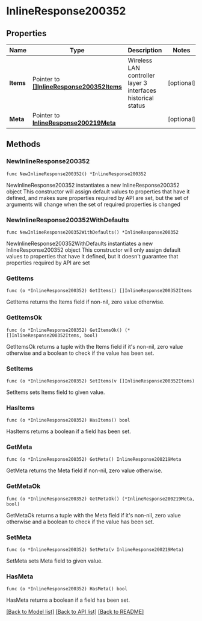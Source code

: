 # InlineResponse200352

## Properties

Name | Type | Description | Notes
------------ | ------------- | ------------- | -------------
**Items** | Pointer to [**[]InlineResponse200352Items**](InlineResponse200352Items.md) | Wireless LAN controller layer 3 interfaces historical status | [optional] 
**Meta** | Pointer to [**InlineResponse200219Meta**](InlineResponse200219Meta.md) |  | [optional] 

## Methods

### NewInlineResponse200352

`func NewInlineResponse200352() *InlineResponse200352`

NewInlineResponse200352 instantiates a new InlineResponse200352 object
This constructor will assign default values to properties that have it defined,
and makes sure properties required by API are set, but the set of arguments
will change when the set of required properties is changed

### NewInlineResponse200352WithDefaults

`func NewInlineResponse200352WithDefaults() *InlineResponse200352`

NewInlineResponse200352WithDefaults instantiates a new InlineResponse200352 object
This constructor will only assign default values to properties that have it defined,
but it doesn't guarantee that properties required by API are set

### GetItems

`func (o *InlineResponse200352) GetItems() []InlineResponse200352Items`

GetItems returns the Items field if non-nil, zero value otherwise.

### GetItemsOk

`func (o *InlineResponse200352) GetItemsOk() (*[]InlineResponse200352Items, bool)`

GetItemsOk returns a tuple with the Items field if it's non-nil, zero value otherwise
and a boolean to check if the value has been set.

### SetItems

`func (o *InlineResponse200352) SetItems(v []InlineResponse200352Items)`

SetItems sets Items field to given value.

### HasItems

`func (o *InlineResponse200352) HasItems() bool`

HasItems returns a boolean if a field has been set.

### GetMeta

`func (o *InlineResponse200352) GetMeta() InlineResponse200219Meta`

GetMeta returns the Meta field if non-nil, zero value otherwise.

### GetMetaOk

`func (o *InlineResponse200352) GetMetaOk() (*InlineResponse200219Meta, bool)`

GetMetaOk returns a tuple with the Meta field if it's non-nil, zero value otherwise
and a boolean to check if the value has been set.

### SetMeta

`func (o *InlineResponse200352) SetMeta(v InlineResponse200219Meta)`

SetMeta sets Meta field to given value.

### HasMeta

`func (o *InlineResponse200352) HasMeta() bool`

HasMeta returns a boolean if a field has been set.


[[Back to Model list]](../README.md#documentation-for-models) [[Back to API list]](../README.md#documentation-for-api-endpoints) [[Back to README]](../README.md)


